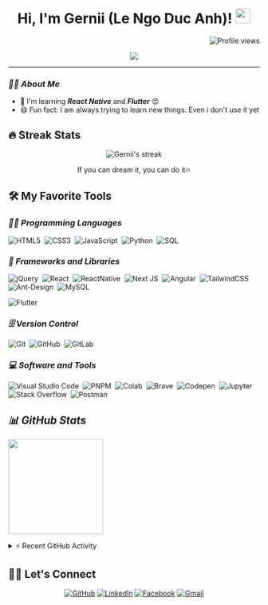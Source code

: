

<h1 align="center">
Hi, I'm Gernii (Le Ngo Duc Anh)!
  <img src="https://media.giphy.com/media/hvRJCLFzcasrR4ia7z/giphy.gif" width="30"></h1>
  <a href="https://github.com/Gernii/Gernii/"><img src="https://gpvc.arturio.dev/Gernii" alt="Profile views" align='right'/> </a> 
<br/>

<!-- Typing SVG by DenverCoder1 - https://github.com/DenverCoder1/readme-typing-svg -->
<p align="center">
<img src="https://readme-typing-svg.herokuapp.com?color=%23FD428D&duration=4000&center=true&vCenter=true&lines=FE+%7C+AI+Developer;Always+learning+new+things">
</p>
<hr/>

### ***🙋‍♀️ About Me***

* 🌱 I'm learning ***React Native*** and ***Flutter*** 😍
* 😄 Fun fact: I am always trying to learn new things. Even i don't use it yet

## 🔥 Streak Stats

<!-- GitHub Readme Streak Stats - https://github.com/DenverCoder1/github-readme-streak-stats -->
<p align="center">
    <img  alt="Gernii's streak" src="http://github-readme-streak-stats.herokuapp.com?user=Gernii&theme=radical&hide_border=true&date_format=M%20j%5B%2C%20Y%5D"/>
  <p align="center"> If you can dream it, you can do it🔥 </p>
</p>

## 🛠️ My Favorite Tools
### ***👨‍💻 Programming Languages***
![HTML5](https://img.shields.io/badge/html5-%23E34F26.svg?style=flat&logo=html5&logoColor=white)&nbsp;
![CSS3](https://img.shields.io/badge/css3-%231572B6.svg?style=flat&logo=css3&logoColor=white)&nbsp;
![JavaScript](https://img.shields.io/badge/javascript-%23323330.svg?style=flat&logo=javascript&logoColor=%23F7DF1E)&nbsp;
![Python](https://img.shields.io/badge/Python%20-%2314354C.svg?logo=python&logoColor=white)&nbsp;
![SQL](https://img.shields.io/badge/SQL%20-%23025E8C.svg?logo=amazon-dynamodb&logoColor=white)&nbsp;

### ***🧰 Frameworks and Libraries***
![jQuery](https://img.shields.io/badge/jquery-%230769AD.svg?style=flat&logo=jquery&logoColor=white)&nbsp;
![React](https://img.shields.io/badge/react-%2320232a.svg?style=flat&logo=react&logoColor=%2361DAFB)&nbsp;
![ReactNative](https://img.shields.io/badge/React_Native-20232A?style=flat&logo=react&logoColor=%2361DAFB)&nbsp;
![Next JS](https://img.shields.io/badge/Next-black?style=flat&logo=next.js&logoColor=white)&nbsp;
![Angular](https://img.shields.io/badge/angular-%23DD0031.svg?style=flat&logo=angular&logoColor=white)&nbsp;
![TailwindCSS](https://img.shields.io/badge/tailwindcss-%2338B2AC.svg?style=flat&logo=tailwind-css&logoColor=white)&nbsp;
![Ant-Design](https://img.shields.io/badge/-AntDesign-%230170FE?style=flat&logo=ant-design&logoColor=white)&nbsp;
![MySQL](https://img.shields.io/badge/mysql-%2300f.svg?style=flat&logo=mysql&logoColor=white)&nbsp;

![Flutter](https://img.shields.io/badge/Flutter-02569B?style=flat&logo=flutter&logoColor=white)
### ***🗄️ Version Control***
![Git](https://img.shields.io/badge/git-%23F05033.svg?style=flate&logo=git&logoColor=white)&nbsp;
![GitHub](https://img.shields.io/badge/github-%23121011.svg?style=flat&logo=github&logoColor=white)&nbsp;
![GitLab](https://img.shields.io/badge/gitlab-%23181717.svg?style=flat&logo=gitlab&logoColor=white)&nbsp;

### ***💻 Software and Tools***
![Visual Studio Code](https://img.shields.io/badge/Visual%20Studio%20Code-0078d7.svg?style=flat&logo=visual-studio-code&logoColor=white)&nbsp;
![PNPM](https://img.shields.io/badge/-PNPM-05122A?style=flat&logo=pnpm)&nbsp;
![Colab](https://img.shields.io/badge/Colab-00b56a.svg?logo=google-colab&logoColor=white)&nbsp;
![Brave](https://img.shields.io/badge/-Brave-FB542B?logo=brave&logoColor=white)&nbsp;
![Codepen](https://img.shields.io/badge/Codepen-000000.svg?logo=codepen&logoColor=white)&nbsp;
![Jupyter](https://img.shields.io/badge/Jupyter%20-%23F37626.svg?logo=Jupyter&logoColor=white)&nbsp;
![Stack Overflow](https://img.shields.io/badge/-Stack%20Overflow-FE7A16?logo=stack-overflow&logoColor=white)&nbsp;
![Postman](https://img.shields.io/badge/Postman-FF6C37?logo=postman&logoColor=white)&nbsp;


## ***📊 GitHub Stats***

<p align="left">
  <img height="190em" src="https://github-readme-stats.vercel.app/api?username=Gernii&show_icons=true&count_private=true&theme=radical&hide_border=true"/>
<br>

</p>

<details>
  <summary>⚡ Recent GitHub Activity</summary>
  <br>
   <img alt="Gernii's Activity Graph" src="https://activity-graph.herokuapp.com/graph?username=Gernii&bg_color=141321&color=F7D747&line=FD428D&point=7C7B82&hide_border=true&custom_title=Gernii's%20Contribution%20Graph" />
  <br/>
</details>

## 🙋‍♀️ Let's Connect
<p align="center">
	<a href="https://github.com/Gernii" target="_blank"><img src="https://img.icons8.com/bubbles/50/000000/github.png" alt="GitHub"/></a>
	<a href="https://www.linkedin.com/in/gernii/" target="_blank"><img src="https://img.icons8.com/bubbles/50/000000/linkedin.png" alt="LinkedIn"/></a>
	<a href="https://www.facebook.com/gau.goau/" target="_blank"><img src="https://img.icons8.com/bubbles/50/000000/facebook-new.png" alt="Facebook"/></a>
	<a href="mailto:anhducngole2001@gmail.com" target="_blank"><img src="https://img.icons8.com/bubbles/50/000000/gmail.png" alt="Gmail"/></a>
</p>

